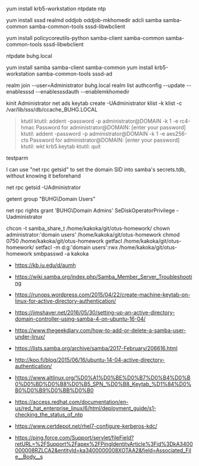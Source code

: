 yum install krb5-workstation ntpdate ntp

yum install sssd realmd oddjob oddjob-mkhomedir adcli samba samba-common samba-common-tools sssd-libwbclient

yum install policycoreutils-python samba-client samba-common samba-common-tools sssd-libwbclient

ntpdate buhg.local

yum install samba samba-client samba-common
yum install krb5-workstation samba-common-tools sssd-ad




realm join --user=Administrator buhg.local
realm list
authconfig --update --enablesssd --enablesssdauth --enablemkhomedir

kinit Administrator
net ads keytab create -UAdministrator
klist -k
klist -c /var/lib/sss/db/ccache_BUHG.LOCAL

> ktutil
  ktutil:  addent -password -p administrator@DOMAIN -k 1 -e rc4-hmac
  Password for administrator@DOMAIN: [enter your password]
  ktutil:  addent -password -p administrator@DOMAIN -k 1 -e aes256-cts
  Password for administrator@DOMAIN: [enter your password]
  ktutil:  wkt krb5.keytab
  ktutil:  quit


testparm


I can use "net rpc getsid" to set the domain SID into samba's secrets.tdb, without knowing it beforehand

net rpc getsid -UAdministrator


getent group "BUHG\\Domain Users"

net rpc rights grant 'BUHG\Domain Admins' SeDiskOperatorPrivilege -Uadministrator

chcon -t samba_share_t /home/kakoka/git/otus-homework/
chown administrator:'domain users' /home/kakoka/git/otus-homework
chmod 0750 /home/kakoka/git/otus-homework
getfacl /home/kakoka/git/otus-homework/
setfacl -m d:g:'domain users':rwx /home/kakoka/git/otus-homework
smbpasswd -a kakoka

- https://kb.iu.edu/d/aumh
- https://wiki.samba.org/index.php/Samba_Member_Server_Troubleshooting
- https://runops.wordpress.com/2015/04/22/create-machine-keytab-on-linux-for-active-directory-authentication/
- https://jimshaver.net/2016/05/30/setting-up-an-active-directory-domain-controller-using-samba-4-on-ubuntu-16-04/
- https://www.thegeekdiary.com/how-to-add-or-delete-a-samba-user-under-linux/
- https://lists.samba.org/archive/samba/2017-February/206616.html
- http://koo.fi/blog/2015/06/16/ubuntu-14-04-active-directory-authentication/
- https://www.altlinux.org/%D0%A1%D0%BE%D0%B7%D0%B4%D0%B0%D0%BD%D0%B8%D0%B5_SPN_%D0%B8_Keytab_%D1%84%D0%B0%D0%B9%D0%BB%D0%B0
- https://access.redhat.com/documentation/en-us/red_hat_enterprise_linux/6/html/deployment_guide/s1-checking_the_status_of_ntp

- https://www.certdepot.net/rhel7-configure-kerberos-kdc/
- https://ping.force.com/Support/servlet/fileField?retURL=%2FSupport%2Fapex%2FPingIdentityArticle%3Fid%3DkA3400000008RZLCA2&entityId=ka3400000008XOTAA2&field=Associated_File__Body__s